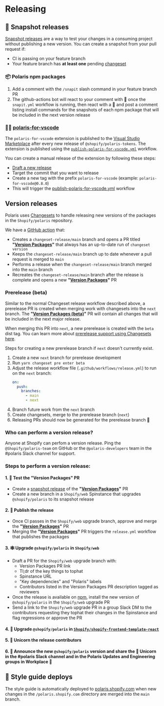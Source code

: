 # Releasing

## 📸 Snapshot releases

[Snapshot releases](https://github.com/changesets/changesets/blob/main/docs/snapshot-releases.md) are a way to test your changes in a consuming project without publishing a new version. You can create a snapshot from your pull request if:

- CI is passing on your feature branch
- Your feature branch has **at least one** pending [changeset](https://github.com/Shopify/polaris/blob/main/.github/CONTRIBUTING.md#adding-a-changeset)

### 📦 Polaris npm packages

1. Add a comment with the `/snapit` slash command in your feature branch PR
2. The github-actions bot will react to your comment with 👀 once the `snapit.yml` workflow is running, then react with a 🚀 and post a comment listing install commands for the snapshots of each npm package that will be included in the next version release

### 👩‍💻 [polaris-for-vscode](/polaris-for-vscode)

The `polaris-for-vscode` extension is published to the [Visual Studio Marketplace](https://marketplace.visualstudio.com/items?itemName=Shopify.polaris-for-vscode) after every new release of `@shopify/polaris-tokens`. The extension is published using the [`publish-polaris-for-vscode.yml`](/github/workflows/publish-polaris-for-vscode.yml) workflow.

You can create a manual release of the extension by following these steps:

- [Draft a new release](https://github.com/Shopify/polaris/releases)
- Target the commit that you want to release
- Create a new tag with the prefix `polaris-for-vscode` (example: `polaris-for-vscode@0.8.0`)
- This will trigger the [publish-polaris-for-vscode.yml](https://github.com/Shopify/polaris/blob/main/.github/workflows/publish-polaris-for-vscode.yml) workflow

## Version releases

Polaris uses [Changesets](https://github.com/changesets/changesets) to handle releasing new versions of the packages in the `Shopify/polaris` repository.

We have a [GitHub action](https://github.com/changesets/action) that:

- Creates a `changeset-release/main` branch and opens a PR titled **"[Version Packages](https://github.com/Shopify/polaris/pulls?q=is%3Apr+version+packages+is%3Aopen)"** that always has an up-to-date run of `changeset version`
- Keeps the `changeset-release/main` branch up to date whenever a pull request is merged to `main`
- Performs a release when the `changeset-release/main` branch merged into the `main` branch
- Recreates the `changeset-release/main` branch after the release is complete and opens a new **"[Version Packages](https://github.com/Shopify/polaris/pulls?q=is%3Apr+version+packages+is%3Aopen)"** PR

### Prerelease (beta)

Similar to the normal Changeset release workflow described above, a prerelease PR is created when merging work with changesets into the `next` branch. The **"[Version Packages (beta)](https://github.com/Shopify/polaris/pulls?q=is%3Apr+version+packages+beta+is%3Aopen)"** PR will contain all changes that will be included in the next major release.

When merging this PR into `next`, a new prerelease is created with the `beta` dist tag. You can learn more about [prerelease support using Changesets here](https://github.com/changesets/changesets/blob/main/docs/prereleases.md).

Steps for creating a new prerelease branch if `next` doesn't currently exist.

1. Create a new `next` branch for prerelease development
2. Run `yarn changeset pre enter beta`
3. Adjust the release workflow file (`.github/workflows/release.yml`) to run on the `next` branch:
   ```yml
   on:
     push:
       branches:
         - main
         - next
   ```
4. Branch future work from the `next` branch
5. Create changesets, merge to the prerelease branch (`next`)
6. Releasing PRs should now be generated for the prerelease branch 🎉

### Who can perform a version release?

Anyone at Shopify can perfom a version release. Ping the `@Shopify/polaris-team` on GitHub or the `@polaris-developers` team in the #polaris Slack channel for support.

### Steps to perform a version release:

#### 1. 🧪 Test the "Version Packages" PR

- Create a [snapshot release](https://github.com/Shopify/polaris/edit/main/documentation/Releasing.md#-snapshot-releases) of the **"[Version Packages](https://github.com/Shopify/polaris/pulls?q=is%3Apr+version+packages+is%3Aopen)"** PR
- Create a new branch in a `Shopify/web` Spinstance that upgrades `@shopify/polaris` to its snapshot release

#### 2. 🚢 Publish the release

- Once CI passes in the `Shopify/web` upgrade branch, approve and merge the **"[Version Packages](https://github.com/Shopify/polaris/pulls?q=is%3Apr+version+packages+is%3Aopen)"** PR
- Merging the **"[Version Packages](https://github.com/Shopify/polaris/pulls?q=is%3Apr+version+packages+is%3Aopen)"** PR triggers the `release.yml` workflow that publishes the packages

#### 3. 🕸️ Upgrade `@shopify/polaris` in `Shopify/web`

- Draft a PR for the `Shopify/web` upgrade branch with:
  - Version Packages PR link
  - Tl;dr of the key things to tophat
  - Spinstance URL
  - "Key dependencies" and "Polaris" labels
  - Contributors listed in the Version Packages PR description tagged as reviewers
- Once the release is available on [npm](https://www.npmjs.com/package/@shopify/polaris), install the new version of `@shopify/polaris` in the `Shopify/web` upgrade PR
- Send a link to the `Shopify/web` upgrade PR in a group Slack DM to the contributors requesting they tophat their changes in the Spinstance and flag regressions or approve the PR

#### 4. 🚀 Upgrade `@shopify/polaris` in [`Shopify/shopify-frontend-template-react`](https://github.com/Shopify/shopify-frontend-template-react)

#### 5. 🦄 Unicorn the release contributors

#### 6. 📣 Announce the new `@shopify/polaris` version and share the 🦄 Unicorn in the #polaris Slack channel and in the Polaris Updates and Engineering groups in Workplace 🎉

## 🔗 Style guide deploys

The style guide is automatically deployed to [polaris.shopify.com](/polaris.shopify.com) when new changes in the `/polaris.shopify.com` directory are merged into the `main` branch.
